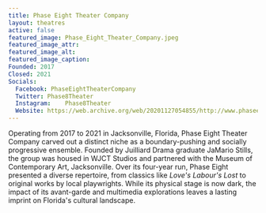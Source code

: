 ```yaml
---
title: Phase Eight Theater Company
layout: theatres
active: false
featured_image: Phase_Eight_Theater_Company.jpeg
featured_image_attr:
featured_image_alt:
featured_image_caption:
Founded: 2017
Closed: 2021
Socials: 
  Facebook: PhaseEightTheaterCompany
  Twitter: Phase8Theater
  Instagram: 	Phase8Theater
  Website: https://web.archive.org/web/20201127054855/http://www.phaseeight.org/
---
```

Operating from 2017 to 2021 in Jacksonville, Florida, Phase Eight Theater Company carved out a distinct niche as a boundary-pushing and socially progressive ensemble. Founded by Juilliard Drama graduate JaMario Stills, the group was housed in WJCT Studios and partnered with the Museum of Contemporary Art, Jacksonville. Over its four-year run, Phase Eight presented a diverse repertoire, from classics like *Love's Labour's Lost* to original works by local playwrights. While its physical stage is now dark, the impact of its avant-garde and multimedia explorations leaves a lasting imprint on Florida's cultural landscape.

